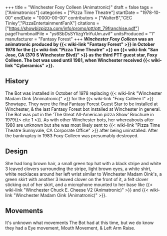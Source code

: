 +++
title = "Winchester Foxy Colleen (Animatronic)"
draft = false
tags = ["Animatronics"]
categories = ["Pizza Time Theatre"]
startDate = "1978-10-00"
endDate = "0000-00-00"
contributors = ["WalterB","CEC Tinley","PizzaEntertainmentFanX"]
citations = ["https://showbizpizza.com/info/promo/ptt/ptt_79franchise.pdf"]
pageThumbnailFile = "ys6SbDsSYlizgYlnYuUm.avif"
unitsProduced = "1"
manufacturer = "Fantasy Forest"
+++
***Winchester Foxy Colleen* was an animatronic produced by {{< wiki-link "Fantasy Forest" >}} in October 1978 for the {{< wiki-link "Pizza Time Theatre" >}} on {{< wiki-link "San Jose, CA (370 S Winchester Blvd)" >}} as the third PTT guest star, Foxy Colleen. The bot was used until 1981, when Winchester received {{< wiki-link "Cyberamics" >}}.**

## History

The Bot was installed in October of 1978 replacing {{< wiki-link "Winchester Madam Oink (Animatronic)" >}} for the {{< wiki-link "Foxy Colleen I" >}} Showtape. They were the final Fantasy Forest Guest Star to be installed at Winchester, & the last Fantasy Forest bot installed at Winchester in general. The Bot was put in the 'The Great All-American pizza Show' Brochure in 1979{{< cite 1 >}}. As with other Winchester bots, her whereabouts after 1980 are unknown but she was most likely sent to {{< wiki-link "Pizza Time Theatre Sunnyvale, CA Corporate Office" >}} after being uninstalled. After the bankruptcy in 1983 Foxy Colleen was presumably destroyed.

## Design

She had long brown hair, a small green top hat with a black stripe and white 3 leaved clovers surrounding the stripe, light brown eyes, a white shirt, white necklaces around her left wrist similar to Winchester Madam Oink's, a green skirt with another 3 leaved clover on the front of it, a felt clover sticking out of her skirt, and a microphone mounted to her base like {{< wiki-link "Winchester Chuck E. Cheese V2 (Animatronic)" >}} and {{< wiki-link "Winchester Madam Oink (Animatronic)" >}}.

## Movements

It's unknown what movements The Bot had at this time, but we do know they had a Eye movement, Mouth Movement, & Left Arm Raise.
